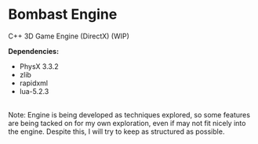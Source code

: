 Bombast Engine
=============

C++ 3D Game Engine (DirectX) (WIP)

<b>Dependencies:</b>
* PhysX 3.3.2
* zlib
* rapidxml
* lua-5.2.3

<br/>
Note: Engine is being developed as techniques explored, so some features are being tacked on for my own exploration, even if may not fit nicely into the engine. Despite this, I will try to keep as structured as possible.
